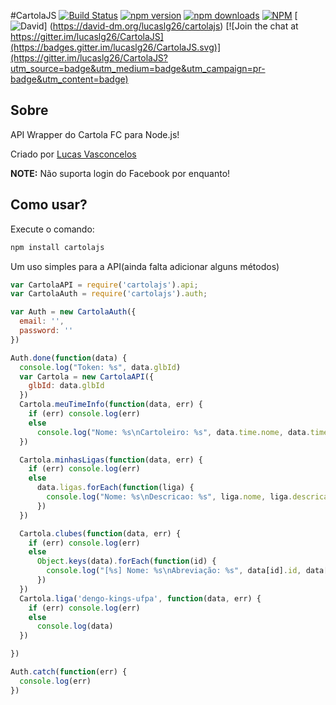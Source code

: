 #CartolaJS  [![Build Status](https://img.shields.io/travis/lucaslg26/cartolajs.svg)](https://travis-ci.org/lucaslg26/cartolajs) [![npm version](http://img.shields.io/npm/v/cartolajs.svg)](https://npmjs.org/package/cartolajs) [![npm downloads](https://img.shields.io/npm/dm/cartolajs.svg)](https://npmjs.org/package/cartolajs) [![NPM](https://img.shields.io/npm/l/cartolajs.svg)](https://github.com/lucaslg26/cartolajs/blob/master/LICENSE.md) [![David](https://img.shields.io/david/lucaslg26/cartolajs.svg)] (https://david-dm.org/lucaslg26/cartolajs) [![Join the chat at https://gitter.im/lucaslg26/CartolaJS](https://badges.gitter.im/lucaslg26/CartolaJS.svg)](https://gitter.im/lucaslg26/CartolaJS?utm_source=badge&utm_medium=badge&utm_campaign=pr-badge&utm_content=badge)



## Sobre

API Wrapper do Cartola FC para Node.js!

Criado por [Lucas Vasconcelos](https://github.com/lucaslg26)

**NOTE:** Não suporta login do Facebook por enquanto!

## Como usar?
Execute o comando:

``` javascript
npm install cartolajs
```
Um uso simples para a API(ainda falta adicionar alguns métodos)

```javascript
var CartolaAPI = require('cartolajs').api;
var CartolaAuth = require('cartolajs').auth;

var Auth = new CartolaAuth({
  email: '',
  password: ''
})

Auth.done(function(data) {
  console.log("Token: %s", data.glbId)
  var Cartola = new CartolaAPI({
    glbId: data.glbId
  })
  Cartola.meuTimeInfo(function(data, err) {
    if (err) console.log(err)
    else
      console.log("Nome: %s\nCartoleiro: %s", data.time.nome, data.time.nome_cartola)
  })

  Cartola.minhasLigas(function(data, err) {
    if (err) console.log(err)
    else
      data.ligas.forEach(function(liga) {
        console.log("Nome: %s\nDescricao: %s", liga.nome, liga.descricao)
      })
  })

  Cartola.clubes(function(data, err) {
    if (err) console.log(err)
    else
      Object.keys(data).forEach(function(id) {
        console.log("[%s] Nome: %s\nAbreviação: %s", data[id].id, data[id].nome, data[id].abreviacao);
      })
  })
  Cartola.liga('dengo-kings-ufpa', function(data, err) {
    if (err) console.log(err)
    else
      console.log(data)
  })

})

Auth.catch(function(err) {
  console.log(err)
})
```
